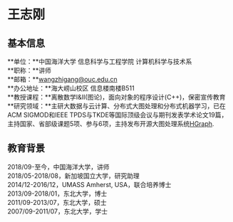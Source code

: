 # 王志刚

## 基本信息
**单位：**中国海洋大学 信息科学与工程学院 计算机科学与技术系   
**职称：**讲师   
**邮箱：**wangzhigang@ouc.edu.cn   
**办公地址：**海大崂山校区 信息楼南楼B511   
**教授课程：**离散数学I&II(图论)，面向对象的程序设计(C++)，保密宣传教育   
**研究领域：**主研大数据与云计算、分布式大图处理和分布式机器学习，已在ACM SIGMOD和IEEE TPDS与TKDE等国际顶级会议与期刊发表学术论文19篇，主持国家、省部级课题5项、参与6项，主持发布开源大图处理系统[HGraph](https://github.com/HybridGraph/HGraph).

## 教育背景
2018/09-至今，中国海洋大学，讲师   
2018/05-2018/08，新加坡国立大学，研究助理   
2014/12-2016/12，UMASS Amherst, USA，联合培养博士   
2013/09-2018/01，东北大学，博士   
2011/09-2013/07，东北大学，硕士   
2007/09-2011/07，东北大学，学士   

## 


